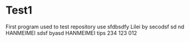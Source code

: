 # Test1
First program used to test repository use
sfdbsdfy Lilei
by secodsf
sd
nd HANMEIMEI
sdsf
byasd HANMEIMEI
tips
234
123
012
